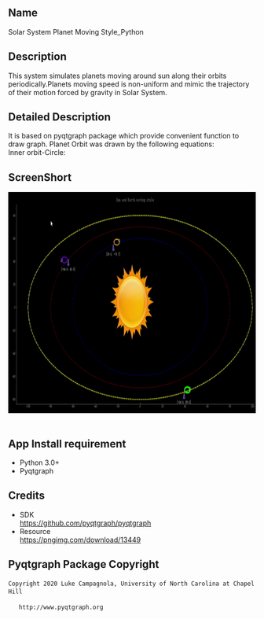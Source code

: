 ## Name
 Solar System Planet Moving Style_Python
## Description
This system simulates planets moving around sun along their orbits periodically.Planets moving speed is non-uniform and mimic the trajectory of their motion 
forced by gravity in Solar System.
## Detailed Description
It is based on pyqtgraph package which provide convenient function to draw graph.
Planet Orbit was drawn by the following equations:<br/>
Inner orbit-Circle:<br>


## ScreenShort
<img src="https://github.com/JianqinWang01/SunAndEarthMoving_Python/blob/master/python_solar.gif" data-canonical-src="https://github.com/JianqinWang01/SunAndEarthMoving_Python/blob/master/python_solar.gif" width="800" height="450" />&nbsp;
## App Install requirement
* Python 3.0+
* Pyqtgraph


## Credits
* SDK<br/>
  https://github.com/pyqtgraph/pyqtgraph<br/>
* Resource<br/>
  https://pngimg.com/download/13449
## Pyqtgraph Package Copyright
```
Copyright 2020 Luke Campagnola, University of North Carolina at Chapel Hill

   http://www.pyqtgraph.org
   
```
